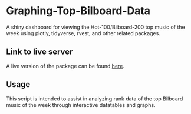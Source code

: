 # Graphing-Top-Bilboard-Data


A shiny dashboard for viewing the Hot-100/Bilboard-200 top music of the week using plotly, tidyverse, rvest, and other related packages.

## Link to live server
A live version of the package can be found [here](https://jwychor.shinyapps.io/Graphing-Top-Bilboard-Data/).

## Usage
This script is intended to assist in analyzing rank data of the top Bilboard music of the week through interactive datatables and graphs.
